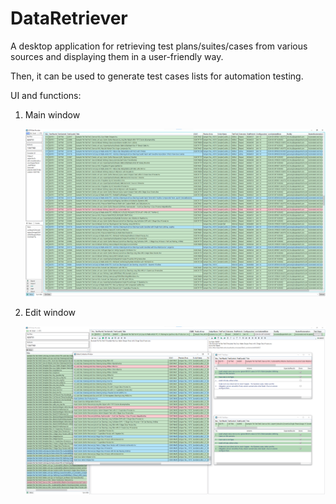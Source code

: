 # DataRetriever

A desktop application for retrieving test plans/suites/cases from various sources and displaying them in a user-friendly way.

Then, it can be used to generate test cases lists for automation testing.

UI and functions:

1. Main window

    ![Mainpage](./assets/images/MainPage.png)

2. Edit window

    ![EditPage](./assets/images/EditPage.png)